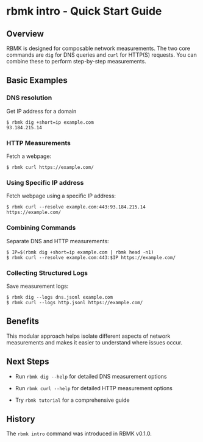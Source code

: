 
# rbmk intro - Quick Start Guide

## Overview

RBMK is designed for composable network measurements. The two core commands
are `dig` for DNS queries and `curl` for HTTP(S) requests. You can combine
these to perform step-by-step measurements.

## Basic Examples

### DNS resolution

Get IP address for a domain

```
$ rbmk dig +short=ip example.com
93.184.215.14
```

### HTTP Measurements

Fetch a webpage:

```
$ rbmk curl https://example.com/
```

### Using Specific IP address

Fetch webpage using a specific IP address:

```
$ rbmk curl --resolve example.com:443:93.184.215.14 https://example.com/
```

### Combining Commands

Separate DNS and HTTP measurements:

```
$ IP=$(rbmk dig +short=ip example.com | rbmk head -n1)
$ rbmk curl --resolve example.com:443:$IP https://example.com/
```

### Collecting Structured Logs

Save measurement logs:

```
$ rbmk dig --logs dns.jsonl example.com
$ rbmk curl --logs http.jsonl https://example.com/
```

## Benefits

This modular approach helps isolate different aspects of network measurements
and makes it easier to understand where issues occur.

## Next Steps

* Run `rbmk dig --help` for detailed DNS measurement options

* Run `rbmk curl --help` for detailed HTTP measurement options

* Try `rbmk tutorial` for a comprehensive guide

## History

The `rbmk intro` command was introduced in RBMK v0.1.0.
